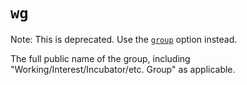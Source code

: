 # `wg`

Note: This is deprecated. Use the [`group`](group) option instead.

The full public name of the group, including "Working/Interest/Incubator/etc. Group" as applicable.
